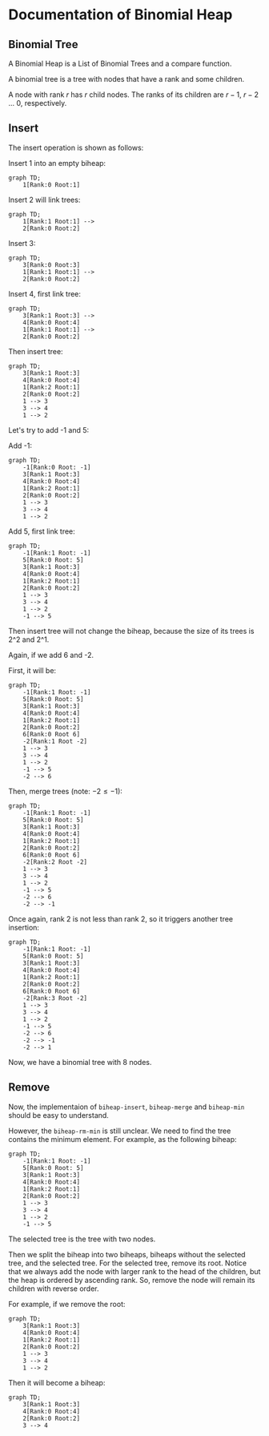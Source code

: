 # Documentation of Binomial Heap

## Binomial Tree

A Binomial Heap is a List of Binomial Trees and a compare function.

A binomial tree is a tree with nodes that have a rank and some children.

A node with rank $r$ has $r$ child nodes. The ranks of its children are $r - 1$, $r - 2$ ... $0$, respectively.

## Insert

The insert operation is shown as follows:

Insert 1 into an empty biheap:

```mermaid
graph TD;
    1[Rank:0 Root:1]
```

Insert 2 will link trees:

```mermaid
graph TD;
    1[Rank:1 Root:1] -->
    2[Rank:0 Root:2]
```

Insert 3:

```mermaid
graph TD;
    3[Rank:0 Root:3]
    1[Rank:1 Root:1] -->
    2[Rank:0 Root:2]
```

Insert 4, first link tree:

```mermaid
graph TD;
    3[Rank:1 Root:3] -->
    4[Rank:0 Root:4]
    1[Rank:1 Root:1] -->
    2[Rank:0 Root:2]
```

Then insert tree:

```mermaid
graph TD;
    3[Rank:1 Root:3]
    4[Rank:0 Root:4]
    1[Rank:2 Root:1]
    2[Rank:0 Root:2]
    1 --> 3
    3 --> 4
    1 --> 2
```

Let's try to add -1 and 5:

Add -1:

```mermaid
graph TD;
    -1[Rank:0 Root: -1]
    3[Rank:1 Root:3]
    4[Rank:0 Root:4]
    1[Rank:2 Root:1]
    2[Rank:0 Root:2]
    1 --> 3
    3 --> 4
    1 --> 2
```

Add 5, first link tree:

```mermaid
graph TD;
    -1[Rank:1 Root: -1]
    5[Rank:0 Root: 5]
    3[Rank:1 Root:3]
    4[Rank:0 Root:4]
    1[Rank:2 Root:1]
    2[Rank:0 Root:2]
    1 --> 3
    3 --> 4
    1 --> 2
    -1 --> 5
```

Then insert tree will not change the biheap, because the size of its trees is 2^2 and 2^1.

Again, if we add 6 and -2.

First, it will be:

```mermaid
graph TD;
    -1[Rank:1 Root: -1]
    5[Rank:0 Root: 5]
    3[Rank:1 Root:3]
    4[Rank:0 Root:4]
    1[Rank:2 Root:1]
    2[Rank:0 Root:2]
    6[Rank:0 Root 6]
    -2[Rank:1 Root -2]
    1 --> 3
    3 --> 4
    1 --> 2
    -1 --> 5
    -2 --> 6
```

Then, merge trees (note: $-2 \leq -1$):

```mermaid
graph TD;
    -1[Rank:1 Root: -1]
    5[Rank:0 Root: 5]
    3[Rank:1 Root:3]
    4[Rank:0 Root:4]
    1[Rank:2 Root:1]
    2[Rank:0 Root:2]
    6[Rank:0 Root 6]
    -2[Rank:2 Root -2]
    1 --> 3
    3 --> 4
    1 --> 2
    -1 --> 5
    -2 --> 6
    -2 --> -1
```

Once again, rank 2 is not less than rank 2, so it triggers another tree insertion:

```mermaid
graph TD;
    -1[Rank:1 Root: -1]
    5[Rank:0 Root: 5]
    3[Rank:1 Root:3]
    4[Rank:0 Root:4]
    1[Rank:2 Root:1]
    2[Rank:0 Root:2]
    6[Rank:0 Root 6]
    -2[Rank:3 Root -2]
    1 --> 3
    3 --> 4
    1 --> 2
    -1 --> 5
    -2 --> 6
    -2 --> -1
    -2 --> 1
```

Now, we have a binomial tree with 8 nodes.

## Remove

Now, the implementaion of 
`biheap-insert`, `biheap-merge` and `biheap-min` should be easy to understand.

However, the `biheap-rm-min` is still unclear. We need to find the tree contains the minimum element. For example, as the following biheap:

```mermaid
graph TD;
    -1[Rank:1 Root: -1]
    5[Rank:0 Root: 5]
    3[Rank:1 Root:3]
    4[Rank:0 Root:4]
    1[Rank:2 Root:1]
    2[Rank:0 Root:2]
    1 --> 3
    3 --> 4
    1 --> 2
    -1 --> 5
```

The selected tree is the tree with two nodes.

Then we split the biheap into two biheaps, biheaps without the selected tree, and the selected tree. For the selected tree, remove its root. Notice that we always add the node with larger rank to the head of the children, but the heap is ordered by ascending rank. So, remove the node will remain its children with reverse order.

For example, if we remove the root:

```mermaid
graph TD;
    3[Rank:1 Root:3]
    4[Rank:0 Root:4]
    1[Rank:2 Root:1]
    2[Rank:0 Root:2]
    1 --> 3
    3 --> 4
    1 --> 2
```

Then it will become a biheap:

```mermaid
graph TD;
    3[Rank:1 Root:3]
    4[Rank:0 Root:4]
    2[Rank:0 Root:2]
    3 --> 4
```